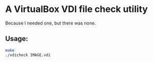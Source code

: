 A VirtualBox VDI file check utility
===================================

Because I needed one, but there was none.


Usage:
------

```bash
make
./vdicheck IMAGE.vdi
```
